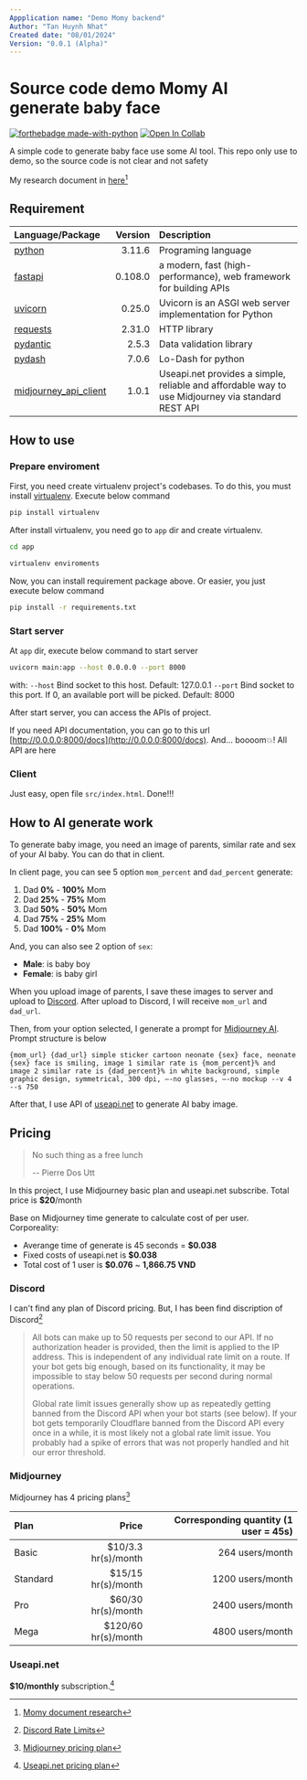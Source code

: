 ```yaml
---
Appplication name: "Demo Momy backend"
Author: "Tan Huynh Nhat"
Created date: "08/01/2024"
Version: "0.0.1 (Alpha)"
---
```


# Source code demo Momy AI generate baby face

[![forthebadge made-with-python](http://ForTheBadge.com/images/badges/made-with-python.svg)](https://www.python.org/)
[![Open In Collab](https://colab.research.google.com/assets/colab-badge.svg)](https://colab.research.google.com/drive/1nJF1ZEi2VVKQHCjowKQekZiHXKos2Ukd#scrollTo=9pctmf7KmGvS)

A simple code to generate baby face use some AI tool. This repo only use to demo, so the source code is not clear and not safety

My research document in [here](https://colab.research.google.com/drive/1nJF1ZEi2VVKQHCjowKQekZiHXKos2Ukd#scrollTo=9pctmf7KmGvS)[^1]

## Requirement
|Language/Package|Version|Description|
|:-|-:|:-|
|[python](https://www.python.org/downloads/release/python-3116/)|3.11.6|Programing language|
|[fastapi](https://pypi.org/project/fastapi/0.108.0/)|0.108.0|a modern, fast (high-performance), web framework for building APIs|
|[uvicorn](https://pypi.org/project/uvicorn/0.25.0/)|0.25.0|Uvicorn is an ASGI web server implementation for Python|
|[requests](https://pypi.org/project/requests/2.31.0/)|2.31.0|HTTP library|
|[pydantic](https://pypi.org/project/pydantic/2.5.3/)|2.5.3|Data validation library|
|[pydash](https://pypi.org/project/pydash/7.0.6/)|7.0.6|Lo-Dash for python|
|[midjourney_api_client](https://pypi.org/project/midjourney-api-client/1.0.1)|1.0.1|Useapi.net provides a simple, reliable and affordable way to use Midjourney via standard REST API|

## How to use

### Prepare enviroment

First, you need create virtualenv project's codebases. To do this, you must install [virtualenv](https://pypi.org/project/virtualenv/). Execute below command

```sh
pip install virtualenv
```

After install virtualenv, you need go to `app` dir and create virtualenv.

```sh
cd app
```

```sh
virtualenv enviroments
```

Now, you can install requirement package above. Or easier, you just execute below command

```sh
pip install -r requirements.txt
```

### Start server

At `app` dir, execute below command to start server

```sh
uvicorn main:app --host 0.0.0.0 --port 8000
```

with:
`--host` Bind socket to this host. Default: 127.0.0.1
`--port` Bind socket to this port. If 0, an available port will be picked. Default: 8000

After start server, you can access the APIs of project. 

If you need API documentation, you can go to this url [http://0.0.0.0:8000/docs](http://0.0.0.0:8000/docs). And... boooom💥! All API are here

### Client

Just easy, open file `src/index.html`. Done!!!

## How to AI generate work

To generate baby image, you need an image of parents, similar rate and sex of your AI baby. You can do that in client.

In client page, you can see 5 option `mom_percent` and `dad_percent` generate:
1. Dad **0%** - **100%** Mom
2. Dad **25%** - **75%** Mom
3. Dad **50%** - **50%** Mom
4. Dad **75%** - **25%** Mom
5. Dad **100%** - **0%** Mom

And, you can also see 2 option of `sex`:
* **Male**: is baby boy
* **Female**: is baby girl

When you upload image of parents, I save these images to server and upload to [Discord](https://discord.com). After upload to Discord, I will receive `mom_url` and `dad_url`.

Then, from your option selected, I generate a prompt for [Midjourney AI](https://www.midjourney.com/explore). Prompt structure is below
```
{mom_url} {dad_url} simple sticker cartoon neonate {sex} face, neonate {sex} face is smiling, image 1 similar rate is {mom_percent}% and image 2 similar rate is {dad_percent}% in white background, simple graphic design, symmetrical, 300 dpi, –-no glasses, –-no mockup --v 4 --s 750
```

After that, I use API of [useapi.net](https://useapi.net) to generate AI baby image.

## Pricing

> No such thing as a free lunch
>
> -- Pierre Dos Utt

In this project, I use Midjourney basic plan and useapi.net subscribe. Total price is **$20**/month

Base on Midjourney time generate to calculate cost of per user. Corporeality:
* Averange time of generate is 45 seconds = **$0.038**
* Fixed costs of useapi.net is **$0.038**
* Total cost of 1 user is **$0.076** ~ **1,866.75 VND**

### Discord

I can't find any plan of Discord pricing. But, I has been find discription of Discord[^2]

>All bots can make up to 50 requests per second to our API. If no authorization header is provided, then the limit is applied to the IP address. This is independent of any individual rate limit on a route. If your bot gets big enough, based on its functionality, it may be impossible to stay below 50 requests per second during normal operations.
>
>Global rate limit issues generally show up as repeatedly getting banned from the Discord API when your bot starts (see below). If your bot gets temporarily Cloudflare banned from the Discord API every once in a while, it is most likely not a global rate limit issue. You probably had a spike of errors that was not properly handled and hit our error threshold.

### Midjourney

Midjourney has 4 pricing plans[^3]

|Plan|Price|Corresponding quantity (1 user = 45s)|
|:-|-:|-:|
|Basic|$10/3.3 hr(s)/month|264 users/month|
|Standard|$15/15 hr(s)/month|1200 users/month|
|Pro|$60/30 hr(s)/month|2400 users/month|
|Mega|$120/60 hr(s)/month|4800 users/month|

### Useapi.net

**$10/monthly** subscription.[^4]


[^1]: [Momy document research](https://colab.research.google.com/drive/1nJF1ZEi2VVKQHCjowKQekZiHXKos2Ukd#scrollTo=9pctmf7KmGvS)
[^2]: [Discord Rate Limits](https://discord.com/developers/docs/topics/rate-limits)
[^3]: [Midjourney pricing plan](https://docs.midjourney.com/docs/plans)
[^4]: [Useapi.net pricing plan](https://useapi.net/docs/subscription)